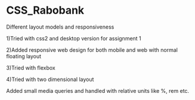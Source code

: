 # CSS_Rabobank
Different layout models and responsiveness 

1)Tried with css2 and desktop version for assignment 1

2)Added responsive web design for both mobile and web with normal floating layout

3)Tried with flexbox

4)Tried with two dimensional layout


Added small media queries and handled with relative units like %, rem etc.

